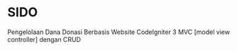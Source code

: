 # SIDO
Pengelolaan Dana Donasi Berbasis Website CodeIgniter 3 MVC [model view controller] dengan CRUD

